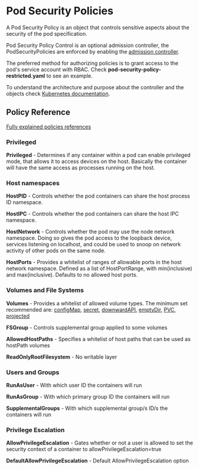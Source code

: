 # Pod Security Policies

A Pod Security Policy is an object that controls sensitive aspects about the security of the pod specification. 

Pod Security Policy Control is an optional admission controller, the PodSecurityPolicies are enforced by enabling the [admission controller](https://kubernetes.io/docs/reference/access-authn-authz/admission-controllers/#how-do-i-turn-on-an-admission-control-plug-in).

The preferred method for authorizing policies is to grant access to the pod's service account with RBAC. Check **pod-security-policy-restricted.yaml** to see an example.  

To understand the architecture and purpose about the controller and the objects check [Kubernetes documentation](https://kubernetes.io/docs/concepts/policy/pod-security-policy/#what-is-a-pod-security-policy).

<h2>Policy Reference</h2>

[Fully explained policies references](https://kubernetes.io/docs/concepts/policy/pod-security-policy/#policy-reference)

<h3>Privileged</h3>

**Privileged** - Determines if any container within a pod can enable privileged mode, that allows it to access devices on the host. Basically the container will have the same access as processes running on the host.

<h3>Host namespaces</h3>

**HostPID** - Controls whether the pod containers can share the host process ID namespace.

**HostIPC** - Controls whether the pod containers can share the host IPC namespace.

**HostNetwork** - Controls whether the pod may use the node network namespace. Doing so gives the pod access to the loopback device, services listening on localhost, and could be used to snoop on network activity of other pods on the same node.

**HostPorts** - Provides a whitelist of ranges of allowable ports in the host network namespace. Defined as a list of HostPortRange, with min(inclusive) and max(inclusive). Defaults to no allowed host ports.

<h3>Volumes and File Systems</h3>

**Volumes** - Provides a whitelist of allowed volume types. The minimum set recommended are: [configMap](https://cloud.google.com/kubernetes-engine/docs/concepts/configmap?hl=es-419), [secret](https://kubernetes.io/docs/concepts/configuration/secret/), [downwardAPI](https://kubernetes.io/docs/tasks/inject-data-application/downward-api-volume-expose-pod-information/), [emptyDir](https://kubernetes.io/docs/concepts/storage/#emptydir), [PVC](https://kubernetes.io/docs/concepts/storage/persistent-volumes/#persistentvolumeclaims), [projected](https://kubernetes.io/docs/tasks/configure-pod-container/configure-projected-volume-storage/)

**FSGroup** - Controls supplemental group applied to some volumes

**AllowedHostPaths** - Specifies a whitelist of host paths that can be used as hostPath volumes

**ReadOnlyRootFilesystem** - No writable layer

<h3>Users and Groups</h3>

**RunAsUser** - With which user ID the containers will run

**RunAsGroup** - With which primary group ID the containers will run

**SupplementalGroups** - With which supplemental group/s ID/s the containers will run

<h3>Privilege Escalation</h3>

**AllowPrivilegeEscalation** - Gates whether or not a user is allowed to set the security context of a container to allowPrivilegeEscalation=true

**DefaultAllowPrivilegeEscalation** - Default AllowPrivilegeEscalation option